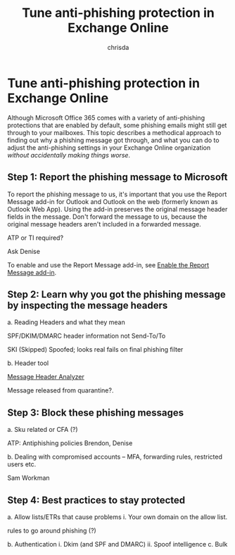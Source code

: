 ﻿---
title: "Tune anti-phishing protection in Exchange Online"
ms.author: chrisda
author: chrisda
manager: serdars
ms.date: 
ms.audience: ITPro
ms.topic: article
ms.service: O365-seccomp
localization_priority: Normal
search.appverid:
- MET150
description: "Admins can learn the order of steps to take as they progressively harden their Exchange Online organizations against phishing attacks."
---

# Tune anti-phishing protection in Exchange Online

Although Microsoft Office 365 comes with a variety of anti-phishing protections that are enabled by default, some phishing emails might still get through to your mailboxes. This topic describes a methodical approach to finding out why a phishing message got through, and what you can do to adjust the anti-phishing settings in your Exchange Online organization _without accidentally making things worse_.

## Step 1: Report the phishing message to Microsoft

To report the phishing message to us, it's important that you use the Report Message add-in for Outlook and Outlook on the web (formerly known as Outlook Web App). Using the add-in preserves the original message header fields in the message. Don't forward the message to us, because the original message headers aren't included in a forwarded message.

ATP or TI required?

Ask Denise

To enable and use the Report Message add-in, see [Enable the Report Message add-in](enable-the-report-message-add-in.md).

## Step 2: Learn why you got the phishing message by inspecting the message headers

a.	Reading Headers and what they mean

SPF/DKIM/DMARC header information not Send-To/To

SKI (Skipped) Spoofed; looks real fails on final phishing filter

b.	Header tool 

[Message Header Analyzer](https://testconnectivity.microsoft.com/MHA/Pages/mha.aspx)

Message released from quarantine?.

## Step 3: Block these phishing messages

a.	Sku related or CFA (?)

ATP: Antiphishing policies Brendon, Denise

b.	Dealing with compromised accounts – MFA, forwarding rules, restricted users etc.

Sam Workman



## Step 4: Best practices to stay protected

a.	Allow lists/ETRs that cause problems
    i.	Your own domain on the allow list.

rules to go around phishing (?)

b.	Authentication 
    i.	Dkim (and SPF and DMARC)
    ii.	Spoof intelligence
c.	Bulk
